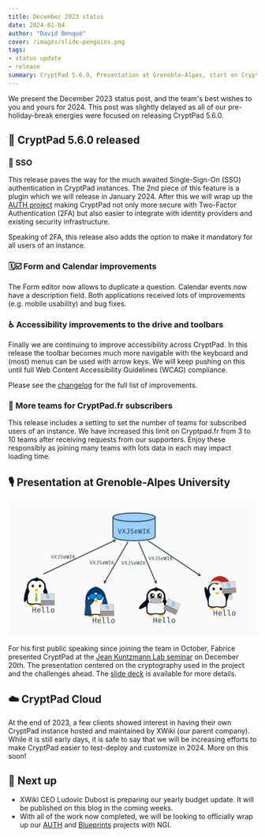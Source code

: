 ```yaml
---
title: December 2023 status
date: 2024-01-04
author: "David Benqué"
cover: /images/slide-penguins.png
tags:
- status update
- release
summary: CryptPad 5.6.0, Presentation at Grenoble-Alpes, start on CryptPad Cloud
---
```


We present the December 2023 status post, and the team's best wishes to you and yours for 2024. This post was slightly delayed as all of our pre-holiday-break energies were focused on releasing CryptPad 5.6.0.

## 🚀 CryptPad 5.6.0 released

### 🔑 SSO 

This release paves the way for the much awaited Single-Sign-On (SSO) authentication in CryptPad instances. The 2nd piece of this feature is a plugin which we will release in January 2024. After this we will wrap up the [AUTH project](https://nlnet.nl/project/CryptPad-Auth/) making CryptPad not only more secure with Two-Factor Authentication (2FA) but also easier to integrate with identity providers and existing security infrastructure.

Speaking of 2FA, this release also adds the option to make it mandatory for all users of an instance.

### 🗓️☑️ Form and Calendar improvements

The Form editor now allows to duplicate a question. Calendar events now have a description field. Both applications received lots of improvements (e.g. mobile usability) and bug fixes.

### ♿ Accessibility improvements to the drive and toolbars

Finally we are continuing to improve accessibility across CryptPad. In this release the toolbar becomes much more navigable with the keyboard and (most) menus can be used with arrow keys. We will keep pushing on this until full Web Content Accessibility Guidelines (WCAG) compliance.

Please see the [changelog](https://github.com/cryptpad/cryptpad/releases/tag/5.6.0) for the full list of improvements.

### 🎁 More teams for CryptPad.fr subscribers

This release includes a setting to set the number of teams for subscribed users of an instance. We have increased this limit on Cryptpad.fr from 3 to 10 teams after receiving requests from our supporters. Enjoy these responsibly as joining many teams with lots data in each may impact loading time.


## 🎙️ Presentation at Grenoble-Alpes University

![Slide demonstrating CryptPad's encrypted collaboration between some cute penguin characters](/images/slide-penguins.png)

For his first public speaking since joining the team in October, Fabrice presented CryptPad at the [Jean Kuntzmann Lab seminar](https://www-ljk.imag.fr/spip.php?article35&id=657c64a4a12e9fe262398bc5&type=SEMINAIRE) on December 20th. The presentation centered on the cryptography used in the project and the challenges ahead. The [slide deck](/images/2023-12-20-FM-CryptPad-talk.pdf) is available for more details.

## ☁️ CryptPad Cloud

At the end of 2023, a few clients showed interest in having their own CryptPad instance hosted and maintained by XWiki (our parent company). While it is still early days, it is safe to say that we will be increasing efforts to make CryptPad easier to test-deploy and customize in 2024. More on this soon!

## 🔭 Next up

- XWiki CEO Ludovic Dubost is preparing our yearly budget update. It will be published on this blog in the coming weeks.
- With all of the work now completed, we will be looking to officially wrap up our [AUTH](https://nlnet.nl/project/CryptPad-Auth/) and [Blueprints](https://nlnet.nl/project/CryptPad-Blueprints/) projects with NGI.